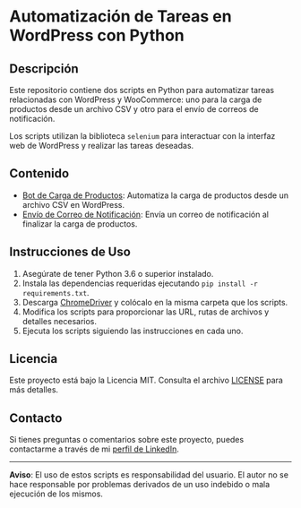 # Automatización de Tareas en WordPress con Python

## Descripción

Este repositorio contiene dos scripts en Python para automatizar tareas relacionadas con WordPress y WooCommerce: uno para la carga de productos desde un archivo CSV y otro para el envío de correos de notificación.

Los scripts utilizan la biblioteca `selenium` para interactuar con la interfaz web de WordPress y realizar las tareas deseadas.

## Contenido

- [Bot de Carga de Productos](ruta_al_script_del_bot_de_carga.py): Automatiza la carga de productos desde un archivo CSV en WordPress.
- [Envío de Correo de Notificación](ruta_al_script_de_envio_de_correo.py): Envía un correo de notificación al finalizar la carga de productos.

## Instrucciones de Uso

1. Asegúrate de tener Python 3.6 o superior instalado.
2. Instala las dependencias requeridas ejecutando `pip install -r requirements.txt`.
3. Descarga [ChromeDriver](https://chromedriver.chromium.org/downloads) y colócalo en la misma carpeta que los scripts.
4. Modifica los scripts para proporcionar las URL, rutas de archivos y detalles necesarios.
5. Ejecuta los scripts siguiendo las instrucciones en cada uno.

## Licencia

Este proyecto está bajo la Licencia MIT. Consulta el archivo [LICENSE](LICENSE) para más detalles.

## Contacto

Si tienes preguntas o comentarios sobre este proyecto, puedes contactarme a través de mi [perfil de LinkedIn](https://www.linkedin.com/in/ricardo-fern%C3%A1ndez00).

---
**Aviso**: El uso de estos scripts es responsabilidad del usuario. El autor no se hace responsable por problemas derivados de un uso indebido o mala ejecución de los mismos.
